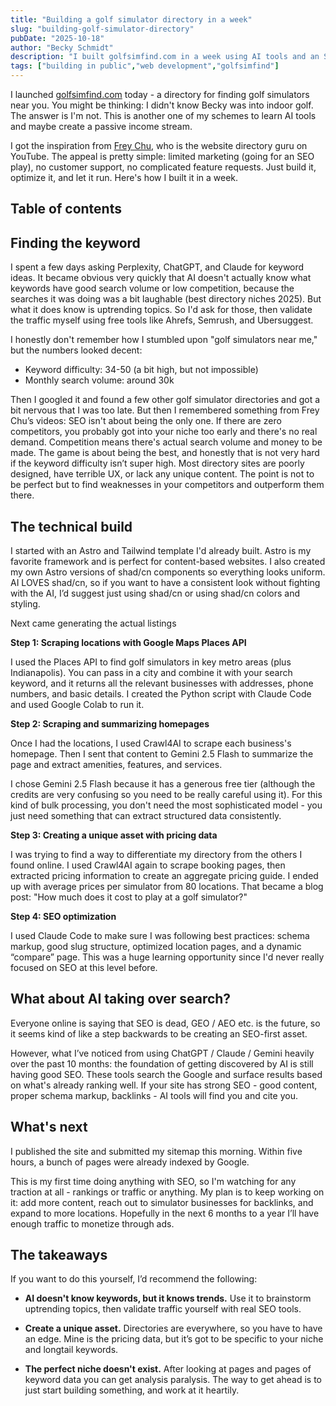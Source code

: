 ```yaml
---
title: "Building a golf simulator directory in a week"
slug: "building-golf-simulator-directory"
pubDate: "2025-10-18"
author: "Becky Schmidt"
description: "I built golfsimfind.com in a week using AI tools and an SEO strategy. I outline the technical build, the keyword research process, and why competition in a niche is actually a good sign."
tags: ["building in public","web development","golfsimfind"]
---
```

I launched [golfsimfind.com](http://golfsimfind.com/ref=beckyschmidt.me) today \- a directory for finding golf simulators near you. You might be thinking: I didn't know Becky was into indoor golf. The answer is I'm not. This is another one of my schemes to learn AI tools and maybe create a passive income stream.

I got the inspiration from [Frey Chu](https://www.youtube.com/@FreyChu), who is the website directory guru on YouTube. The appeal is pretty simple: limited marketing (going for an SEO play), no customer support, no complicated feature requests. Just build it, optimize it, and let it run. Here's how I built it in a week.

## Table of contents

## **Finding the keyword**

I spent a few days asking Perplexity, ChatGPT, and Claude for keyword ideas. It became obvious very quickly that AI doesn't actually know what keywords have good search volume or low competition, because the searches it was doing was a bit laughable (best directory niches 2025). But what it does know is uptrending topics. So I'd ask for those, then validate the traffic myself using free tools like Ahrefs, Semrush, and Ubersuggest.

I honestly don't remember how I stumbled upon "golf simulators near me," but the numbers looked decent:

* Keyword difficulty: 34-50 (a bit high, but not impossible)  
* Monthly search volume: around 30k

Then I googled it and found a few other golf simulator directories and got a bit nervous that I was too late. But then I remembered something from Frey Chu’s videos: SEO isn't about being the only one. If there are zero competitors, you probably got into your niche too early and there's no real demand. Competition means there's actual search volume and money to be made. The game is about being the best, and honestly that is not very hard if the keyword difficulty isn’t super high. Most directory sites are poorly designed, have terrible UX, or lack any unique content. The point is not to be perfect but to find weaknesses in your competitors and outperform them there.

## **The technical build**

I started with an Astro and Tailwind template I'd already built. Astro is my favorite framework and is perfect for content-based websites. I also created my own Astro versions of shad/cn components so everything looks uniform. AI LOVES shad/cn, so if you want to have a consistent look without fighting with the AI, I’d suggest just using shad/cn or using shad/cn colors and styling.

Next came generating the actual listings

**Step 1: Scraping locations with Google Maps Places API**

I used the Places API to find golf simulators in key metro areas (plus Indianapolis). You can pass in a city and combine it with your search keyword, and it returns all the relevant businesses with addresses, phone numbers, and basic details. I created the Python script with Claude Code and used Google Colab to run it.

**Step 2: Scraping and summarizing homepages**

Once I had the locations, I used Crawl4AI to scrape each business's homepage. Then I sent that content to Gemini 2.5 Flash to summarize the page and extract amenities, features, and services.

I chose Gemini 2.5 Flash because it has a generous free tier (although the credits are very confusing so you need to be really careful using it). For this kind of bulk processing, you don't need the most sophisticated model \- you just need something that can extract structured data consistently.

**Step 3: Creating a unique asset with pricing data**

I was trying to find a way to differentiate my directory from the others I found online. I used Crawl4AI again to scrape booking pages, then extracted pricing information to create an aggregate pricing guide. I ended up with average prices per simulator from 80 locations. That became a blog post: "How much does it cost to play at a golf simulator?"

**Step 4: SEO optimization**

I used Claude Code to make sure I was following best practices: schema markup, good slug structure, optimized location pages, and a dynamic “compare” page. This was a huge learning opportunity since I'd never really focused on SEO at this level before.

## **What about AI taking over search?**

Everyone online is saying that SEO is dead, GEO / AEO etc. is the future, so it seems kind of like a step backwards to be creating an SEO-first asset.

However, what I’ve noticed from using ChatGPT / Claude / Gemini heavily over the past 10 months: the foundation of getting discovered by AI is still having good SEO. These tools search the Google and surface results based on what's already ranking well. If your site has strong SEO \- good content, proper schema markup, backlinks \- AI tools will find you and cite you.

## **What's next**

I published the site and submitted my sitemap this morning. Within five hours, a bunch of pages were already indexed by Google.

This is my first time doing anything with SEO, so I'm watching for any traction at all \- rankings or traffic or anything. My plan is to keep working on it: add more content, reach out to simulator businesses for backlinks, and expand to more locations. Hopefully in the next 6 months to a year I’ll have enough traffic to monetize through ads.

## **The takeaways**

If you want to do this yourself, I’d recommend the following:

* **AI doesn't know keywords, but it knows trends.** Use it to brainstorm uptrending topics, then validate traffic yourself with real SEO tools.

* **Create a unique asset.** Directories are everywhere, so you have to have an edge. Mine is the pricing data, but it’s got to be specific to your niche and longtail keywords.

* **The perfect niche doesn't exist.** After looking at pages and pages of keyword data you can get analysis paralysis. The way to get ahead is to just start building something, and work at it heartily.
